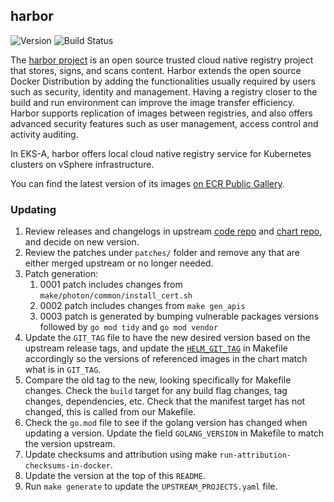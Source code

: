 ## **harbor**
![Version](https://img.shields.io/badge/version-v2.10.3-blue)
![Build Status](https://codebuild.us-west-2.amazonaws.com/badges?uuid=eyJlbmNyeXB0ZWREYXRhIjoiU2FkKytjT1M0SXpTa3lmL3BNSFhRbWpyNVBLdVRBOHdqajI0MnB2ZnFSR2k4aVNDQ2hyS1NDTU0wdnNWT2xORVR3aWhsY29ETjBVcVB1ay9GNWpQUmlRPSIsIml2UGFyYW1ldGVyU3BlYyI6IkNJOW1HQmkzUVBzY1pVajgiLCJtYXRlcmlhbFNldFNlcmlhbCI6MX0%3D&branch=main)

The [harbor project](https://github.com/goharbor/harbor) is an open source trusted cloud native registry project that stores, signs, and scans content. Harbor extends the open source Docker Distribution by adding the functionalities usually required by users such as security, identity and management. Having a registry closer to the build and run environment can improve the image transfer efficiency. Harbor supports replication of images between registries, and also offers advanced security features such as user management, access control and activity auditing.

In EKS-A, harbor offers local cloud native registry service for Kubernetes clusters on vSphere infrastructure.

You can find the latest version of its images [on ECR Public Gallery](https://gallery.ecr.aws/eks-anywhere/harbor/).

### Updating

1. Review releases and changelogs in upstream [code repo](https://github.com/goharbor/harbor) and [chart repo](https://github.com/goharbor/harbor-helm), and decide on new version.
1. Review the patches under `patches/` folder and remove any that are either merged upstream or no longer needed.
1. Patch generation:
    1. 0001 patch includes changes from `make/photon/common/install_cert.sh`
    1. 0002 patch includes changes from `make gen_apis`
    1. 0003 patch is generated by bumping vulnerable packages versions followed by `go mod tidy` and `go mod vendor`
1. Update the `GIT_TAG` file to have the new desired version based on the upstream release tags, and update the [`HELM_GIT_TAG`](https://github.com/aws/eks-anywhere-build-tooling/blob/main/projects/goharbor/harbor/Makefile#L57) in Makefile accordingly so the versions of referenced images in the chart match what is in `GIT_TAG`.
1. Compare the old tag to the new, looking specifically for Makefile changes. Check the `build` target for any build flag changes, tag changes, dependencies, etc. Check that the manifest target has not changed, this is called from our Makefile.
1. Check the `go.mod` file to see if the golang version has changed when updating a version. Update the field `GOLANG_VERSION` in Makefile to match the version upstream.
1. Update checksums and attribution using make `run-attribution-checksums-in-docker`.
1. Update the version at the top of this `README`.
1. Run `make generate` to update the `UPSTREAM_PROJECTS.yaml` file.
